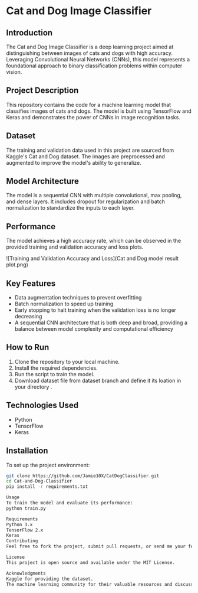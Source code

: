 # Cat and Dog Image Classifier

## Introduction
The Cat and Dog Image Classifier is a deep learning project aimed at distinguishing between images of cats and dogs with high accuracy. Leveraging Convolutional Neural Networks (CNNs), this model represents a foundational approach to binary classification problems within computer vision.

## Project Description
This repository contains the code for a machine learning model that classifies images of cats and dogs. The model is built using TensorFlow and Keras and demonstrates the power of CNNs in image recognition tasks.

## Dataset
The training and validation data used in this project are sourced from Kaggle's Cat and Dog dataset. The images are preprocessed and augmented to improve the model's ability to generalize.

## Model Architecture
The model is a sequential CNN with multiple convolutional, max pooling, and dense layers. It includes dropout for regularization and batch normalization to standardize the inputs to each layer.

## Performance
The model achieves a high accuracy rate, which can be observed in the provided training and validation accuracy and loss plots.

![Training and Validation Accuracy and Loss](Cat and Dog model result plot.png)

## Key Features
- Data augmentation techniques to prevent overfitting
- Batch normalization to speed up training
- Early stopping to halt training when the validation loss is no longer decreasing
- A sequential CNN architecture that is both deep and broad, providing a balance between model complexity and computational efficiency

## How to Run
1. Clone the repository to your local machine.
2. Install the required dependencies.
3. Run the script to train the model.
4. Download dataset file from dataset branch and define it its loation in your directory .

## Technologies Used
- Python
- TensorFlow
- Keras

## Installation
To set up the project environment:

```bash
git clone https://github.com/Jamie10X/CatDogClassifier.git
cd Cat-and-Dog-Classifier
pip install -r requirements.txt

Usage
To train the model and evaluate its performance:
python train.py

Requirements
Python 3.x
TensorFlow 2.x
Keras
Contributing
Feel free to fork the project, submit pull requests, or send me your feedback and suggestions!

License
This project is open source and available under the MIT License.

Acknowledgments
Kaggle for providing the dataset.
The machine learning community for their valuable resources and discussions which greatly assisted this project.

















